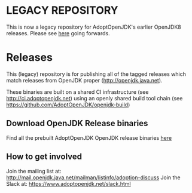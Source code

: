 # LEGACY REPOSITORY

This is now a legacy repository for AdoptOpenJDK's earlier OpenJDK8 releases.  Please see [here](https://github.com/AdoptOpenJDK/openjdk8-binaries/releases) going forwards.

# Releases

This (legacy) repository is for publishing all of the tagged releases which match releases from OpenJDK proper (http://openjdk.java.net).

These binaries are built on a shared CI infrastructure (see http://ci.adoptopenjdk.net) using an openly shared build tool chain (see https://github.com/AdoptOpenJDK/openjdk-build)

## Download OpenJDK Release binaries

Find all the prebuilt AdoptOpenJDK OpenJDK release binaries [here](https://github.com/AdoptOpenJDK/openjdk-releases/releases)

## How to get involved

Join the mailing list at: http://mail.openjdk.java.net/mailman/listinfo/adoption-discuss
Join the Slack at: https://www.adoptopenjdk.net/slack.html

